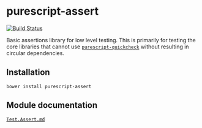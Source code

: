 # purescript-assert

[![Build Status](https://travis-ci.org/purescript/purescript-assert.svg?branch=master)](https://travis-ci.org/purescript/purescript-assert)

Basic assertions library for low level testing. This is primarily for testing the core libraries that cannot use [`purescript-quickcheck`](https://github.com/purescript/purescript-quickcheck) without resulting in circular dependencies.

## Installation

```
bower install purescript-assert
```

## Module documentation

[`Test.Assert.md`](docs/Test.Assert.md)
